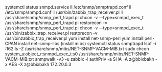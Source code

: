 systemctl status snmpd.service
ll /etc/snmp/snmptrapd.conf
ll /etc/snmp/snmpd.conf
ll /usr/bin/zabbix_trap_receiver.pl
ll  /usr/share/snmp/snmp_perl_trapd.pl
chcon -v --type=snmpd_exec_t /usr/share/snmp/snmp_perl_trapd.pl
restorecon -v /usr/share/snmp/snmp_perl_trapd.pl
chcon -v --type=snmpd_exec_t  /usr/bin/zabbix_trap_receiver.pl
restorecon -v /usr/binzabbix_trap_receiver.pl
yum install net-snmp-perl
yum install perl-CPAN
install net-snmp-libs (inslall mibs)
systemctl status snmptrapd
lsof -i :162
ls -Z /usr/share/snmp/mibs/NET-SNMP-VACM-MIB.txt
sudo chcon system_u:object_r:snmpd_exec_t:s0 /usr/share/snmp/mibs/NET-SNMP-VACM-MIB.txt
snmpwalk -v3 -u zabbix -l authPriv -a SHA -A z@bbixbakh -x AES -X z@bbixbakh 172.20.0.3
